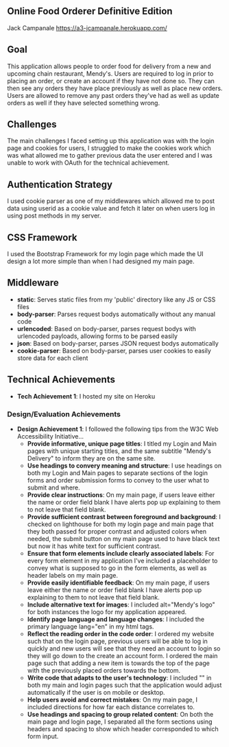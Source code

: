## Online Food Orderer Definitive Edition

Jack Campanale https://a3-jcampanale.herokuapp.com/

## Goal
This application allows people to order food for delivery from a new and upcoming chain restaurant, Mendy's. Users are required to log in 
prior to placing an order, or create an account if they have not done so. They can then see any orders they have place previously as well
as place new orders. Users are allowed to remove any past orders they've had as well as update orders as well if they have selected something wrong.

## Challenges
The main challenges I faced setting up this application was with the login page and cookies for users, I struggled to make the cookies work
which was what allowed me to gather previous data the user entered and I was unable to work with OAuth for the technical achievement.

## Authentication Strategy
I used cookie parser as one of my middlewares which allowed me to post data using userid as a cookie value and fetch it later on when users log in using post methods in my server.

## CSS Framework
I used the Bootstrap Framework for my login page which made the UI design a lot more simple than when I had designed my main page.

## Middleware
- **static**: Serves static files from my 'public' directory like any JS or CSS files
- **body-parser**: Parses request bodys automatically without any manual code
- **urlencoded**: Based on body-parser, parses request bodys with urlencoded payloads, allowing forms to be parsed easily
- **json**: Based on body-parser, parses JSON request bodys automatically
- **cookie-parser**: Based on body-parser, parses user cookies to easily store data for each client

## Technical Achievements
- **Tech Achievement 1**: I hosted my site on Heroku

### Design/Evaluation Achievements
- **Design Achievement 1**: I followed the following tips from the W3C Web Accessibility Initiative...
    - **Provide informative, unique page titles**: I titled my Login and Main pages with unique starting titles, and the same subtitle "Mendy's Delivery" to inform they are on the same site.
    - **Use headings to convery meaning and structure**: I use headings on both my Login and Main pages to separate sections of the login forms and order submission forms to convey to the user what to submit and where.
    - **Provide clear instructions**: On my main page, if users leave either the name or order field blank I have alerts pop up explaining to them to not leave that field blank.
    - **Provide sufficient contrast between foreground and background**: I checked on lighthouse for both my login page and main page that they both passed for proper contrast and adjusted colors when needed, the submit button on my main page used to have black text but now it has white text for sufficient contrast.
    - **Ensure that form elements include clearly associated labels**: For every form element in my application I've included a placeholder to convey what is supposed to go in the form elements, as well as header labels on my main page.
    - **Provide easily identifiable feedback**:  On my main page, if users leave either the name or order field blank I have alerts pop up explaining to them to not leave that field blank.
    - **Include alternative text for images**: I included alt="Mendy's logo" for both instances the logo for my application appeared.
    - **Identify page language and language changes**: I included the primary language lang="en" in my html tags.
    - **Reflect the reading order in the code order**: I ordered my website such that on the login page, previous users will be able to log in quickly and new users will see that they need an account to login so they will go down to the create an account form. I ordered the main page such that adding a new item is towards the top of the page with the previously placed orders towards the bottom.
    - **Write code that adapts to the user's technology**: I included "<meta name="viewport" content="width=device-width, initial-scale=1.0">" in both my main and login pages such that the application would adjust automatically if the user is on mobile or desktop.
    - **Help users avoid and correct mistakes**: On my main page, I included directions for how far each distance correlates to.
    - **Use headings and spacing to group related content**: On both the main page and login page, I separated all the form sections using headers and spacing to show which header corresponded to which form input. 